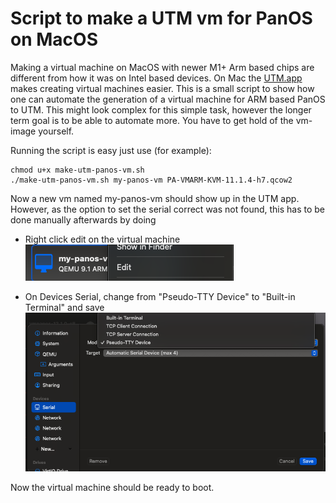 # Script to make a UTM vm for PanOS on MacOS

Making a virtual machine on MacOS with newer M1+ Arm based chips are different from how it was on Intel based devices. On Mac the [UTM.app](https://mac.getutm.app/) makes creating virtual machines easier. This is a small script to show how one can automate the generation of a virtual machine for ARM based PanOS to UTM. This might look complex for this simple task, however the longer term goal is to be able to automate more. You have to get hold of the vm-image yourself.

Running the script is easy just use (for example):
```
chmod u+x make-utm-panos-vm.sh
./make-utm-panos-vm.sh my-panos-vm PA-VMARM-KVM-11.1.4-h7.qcow2
```

Now a new vm named my-panos-vm should show up in the UTM app. However, as the option to set the serial correct was not found, this has to be done manually afterwards by doing

- Right click edit on the virtual machine
![Image of choosing edit](images/utm-edit-vm.png)

- On Devices Serial, change from "Pseudo-TTY Device" to "Built-in Terminal" and save
![Image of changing serial](images/utm-change-serial.png)

Now the virtual machine should be ready to boot.
